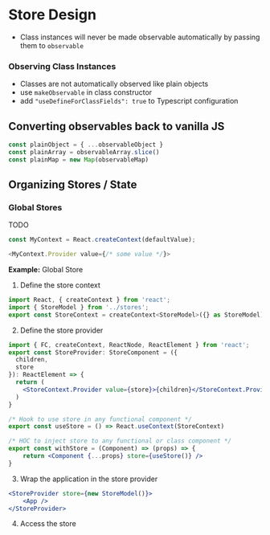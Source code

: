 # Store Design



- Class instances will never be made observable automatically by passing them to `observable`





### Observing Class Instances

- Classes are not automatically observed like plain objects
- use `makeObservable` in class constructor
- add `"useDefineForClassFields": true` to Typescript configuration



## Converting observables back to vanilla JS

```js
const plainObject = { ...observableObject }
const plainArray = observableArray.slice()
const plainMap = new Map(observableMap)
```





## Organizing Stores / State





### Global Stores

TODO



```js
const MyContext = React.createContext(defaultValue);
```

```js
<MyContext.Provider value={/* some value */}>
```



**Example:** Global Store

1. Define the store context

```jsx
import React, { createContext } from 'react';
import { StoreModel } from '../stores';
export const StoreContext = createContext<StoreModel>({} as StoreModel);
```

2. Define the store provider

```jsx
import { FC, createContext, ReactNode, ReactElement } from 'react';
export const StoreProvider: StoreComponent = ({
  children,
  store
}): ReactElement => {
  return (
    <StoreContext.Provider value={store}>{children}</StoreContext.Provider>
  )
}

/* Hook to use store in any functional component */
export const useStore = () => React.useContext(StoreContext)

/* HOC to inject store to any functional or class component */
export const withStore = (Component) => (props) => {
    return <Component {...props} store={useStore()} />
}
```

3. Wrap the application in the store provider

```jsx
<StoreProvider store={new StoreModel()}>
    <App />
</StoreProvider>
```



4. Access the store




